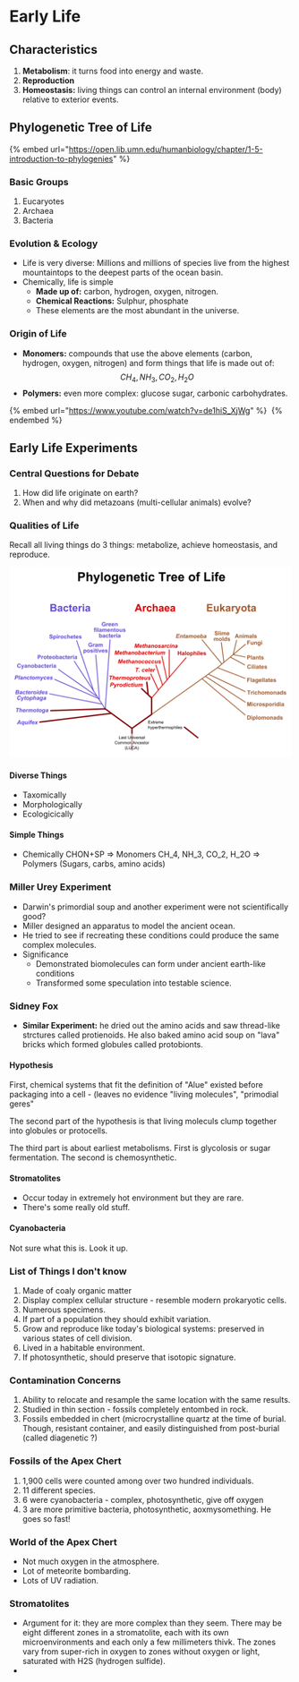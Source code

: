 # Early Life

## Characteristics

1. **Metabolism**: it turns food into energy and waste.
2. **Reproduction**
3. **Homeostasis:** living things can control an internal environment (body) relative to exterior events.

## Phylogenetic Tree of Life

{% embed url="https://open.lib.umn.edu/humanbiology/chapter/1-5-introduction-to-phylogenies" %}

### Basic Groups

1. Eucaryotes
2. Archaea
3. Bacteria

### Evolution & Ecology

* Life is very diverse: Millions and millions of species live from the highest mountaintops to the deepest parts of the ocean basin.
* Chemically, life is simple
  * **Made up of:** carbon, hydrogen, oxygen, nitrogen.
  * **Chemical Reactions:** Sulphur, phosphate
  * These elements are the most abundant in the universe.

### Origin of Life

* **Monomers:** compounds that use the above elements (carbon, hydrogen, oxygen, nitrogen) and form things that life is made out of: $$CH_4, NH_3, CO_2, H_2O$$
* **Polymers:** even more complex: glucose sugar, carbonic carbohydrates.

{% embed url="https://www.youtube.com/watch?v=de1hiS_XjWg" %}
​
{% endembed %}

## Early Life Experiments

### Central Questions for Debate

1. How did life originate on earth?
2. When and why did metazoans (multi-cellular animals) evolve?



### Qualities of Life

Recall all living things do 3 things: metabolize, achieve homeostasis, and reproduce.

![Source: Wikimedia. Creative Commons.](<../../.gitbook/assets/image (694).png>)

#### Diverse Things

* Taxomically
* Morphologically
* Ecologicically

#### Simple Things

* Chemically CHON+SP => Monomers CH_4, NH_3, CO_2, H_2O => Polymers (Sugars, carbs, amino acids)

### Miller Urey Experiment

* Darwin's primordial soup and another experiment were not scientifically good?
* Miller designed an apparatus to model the ancient ocean.
* He tried to see if recreating these conditions could produce the same complex molecules.
* Significance
  * Demonstrated biomolecules can form under ancient earth-like conditions
  * Transformed some speculation into testable science.

### Sidney Fox

* **Similar Experiment:** he dried out the amino acids and saw thread-like strctures called protienoids. He also baked amino acid soup on "lava" bricks which formed globules called protobionts.

#### Hypothesis

First, chemical systems that fit the definition of "Alue" existed before packaging into a cell - (leaves no evidence "living molecules", "primodial geres"

The second part of the hypothesis is that living moleculs clump together into globules or protocells.

The third part is about earliest metabolisms. First is glycolosis or sugar fermentation. The second is chemosynthetic.

#### Stromatolites

* Occur today in extremely hot environment but they are rare.&#x20;
* There's some really old stuff.&#x20;

#### Cyanobacteria

Not sure what this is. Look it up.

### List of Things I don't know

1. Made of coaly organic matter
2. Display complex cellular structure - resemble modern prokaryotic cells.
3. Numerous specimens.
4. If part of a population they should exhibit variation.
5. Grow and reproduce like today's biological systems: preserved in various states of cell division.
6. Lived in a habitable environment.
7. If photosynthetic, should preserve that isotopic signature.

### Contamination Concerns

1. Ability to relocate and resample the same location with the same results.
2. Studied in thin section - fossils completely entombed in rock.
3. Fossils embedded in chert (microcrystalline quartz at the time of burial. Though, resistant container, and easily distinguished from post-burial (called diagenetic ?)

### Fossils of the Apex Chert

1. 1,900 cells were counted among over two hundred individuals.
2. 11 different species.
3. 6 were cyanobacteria - complex, photosynthetic, give off oxygen
4. 3 are more primitive bacteria, photosynthetic, aoxmysomething. He goes so fast!

### World of the Apex Chert

* Not much oxygen in the atmosphere.
* Lot of meteorite bombarding.
* Lots of UV radiation.

### Stromatolites

* Argument for it: they are more complex than they seem. There may be eight different zones in a stromatolite, each with its own microenvironments and each only a few millimeters thivk. The zones vary from super-rich in oxygen to zones without oxygen or light, saturated with H2S (hydrogen sulfide).
*
